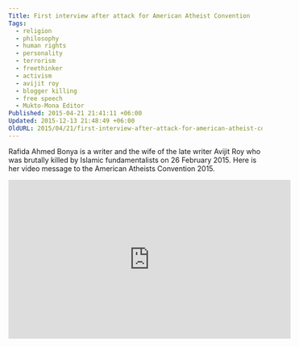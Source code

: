 ```yaml
---
Title: First interview after attack for American Atheist Convention
Tags:
  - religion
  - philosophy
  - human rights
  - personality
  - terrorism
  - freethinker
  - activism
  - avijit roy
  - blogger killing
  - free speech
  - Mukto-Mona Editor
Published: 2015-04-21 21:41:11 +06:00
Updated: 2015-12-13 21:48:49 +06:00
OldURL: 2015/04/21/first-interview-after-attack-for-american-atheist-convention/
---
```



Rafida Ahmed Bonya is a writer and the wife of the late writer Avijit Roy who was brutally killed by Islamic fundamentalists on 26 February 2015. Here is her video message to the American Atheists Convention 2015.

<iframe width="560" height="315" src="https://www.youtube.com/embed/taqd6w4lAHw" frameborder="0" allowfullscreen></iframe>

